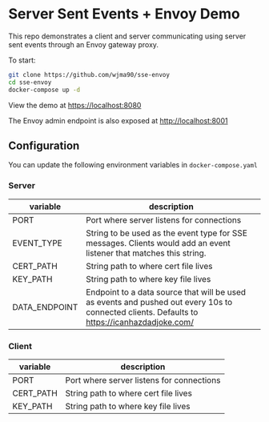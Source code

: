 # Server Sent Events + Envoy Demo

This repo demonstrates a client and server communicating using server sent events through an Envoy gateway proxy.

To start:

```bash
git clone https://github.com/wjma90/sse-envoy
cd sse-envoy
docker-compose up -d
```

View the demo at <https://localhost:8080>

The Envoy admin endpoint is also exposed at <http://localhost:8001>

## Configuration

You can update the following environment variables in `docker-compose.yaml`

### Server
| variable      | description                                                                                                                                  |
|---------------|----------------------------------------------------------------------------------------------------------------------------------------------|
| PORT          | Port where server listens for connections                                                                                                    |
| EVENT_TYPE    | String to be used as the event type for SSE messages. Clients would add an event listener that matches this string.                          |
| CERT_PATH     | String path to where cert file lives                                                                                                         |
| KEY_PATH      | String path to where key file lives                                                                                                          |
| DATA_ENDPOINT | Endpoint to a data source that will be used as events and pushed out every 10s to connected clients. Defaults to https://icanhazdadjoke.com/ |

### Client

| variable  | description                               |
|-----------|-------------------------------------------|
| PORT      | Port where server listens for connections |
| CERT_PATH | String path to where cert file lives      |
| KEY_PATH  | String path to where key file lives       |